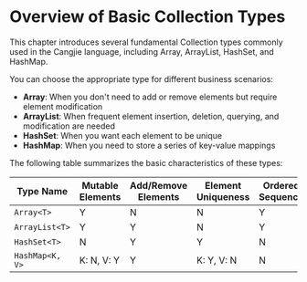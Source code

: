 # Overview of Basic Collection Types

This chapter introduces several fundamental Collection types commonly used in the Cangjie language, including Array, ArrayList, HashSet, and HashMap.

You can choose the appropriate type for different business scenarios:

- **Array**: When you don't need to add or remove elements but require element modification
- **ArrayList**: When frequent element insertion, deletion, querying, and modification are needed
- **HashSet**: When you want each element to be unique
- **HashMap**: When you need to store a series of key-value mappings

The following table summarizes the basic characteristics of these types:

| Type Name        | Mutable Elements | Add/Remove Elements | Element Uniqueness | Ordered Sequence |
| --------------- | ---------------- | ------------------- | ------------------ | ---------------- |
| `Array<T>`      | Y                | N                   | N                  | Y                |
| `ArrayList<T>`  | Y                | Y                   | N                  | Y                |
| `HashSet<T>`    | N                | Y                   | Y                  | N                |
| `HashMap<K, V>` | K: N, V: Y       | Y                   | K: Y, V: N         | N                |